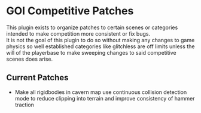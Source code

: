 # GOI Competitive Patches
This plugin exists to organize patches to certain scenes or categories intended to make competition more consistent or fix bugs.\
It is not the goal of this plugin to do so without making any changes to game physics so well established categories like glitchless are off limits
unless the will of the playerbase to make sweeping changes to said competitive scenes does arise.

## Current Patches
- Make all rigidbodies in cavern map use continuous collision detection mode to reduce clipping into terrain and improve consistency of hammer traction
